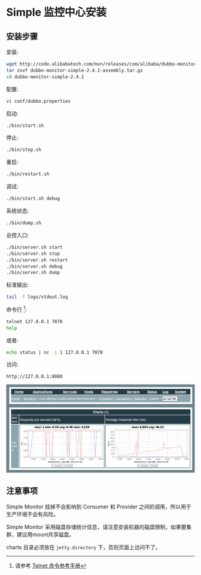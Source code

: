 # Simple 监控中心安装

## 安装步骤

安装:

```sh
wget http://code.alibabatech.com/mvn/releases/com/alibaba/dubbo-monitor-simple/2.4.1/dubbo-monitor-simple-2.4.1-assembly.tar.gz
tar zxvf dubbo-monitor-simple-2.4.1-assembly.tar.gz
cd dubbo-monitor-simple-2.4.1
```

配置:

```sh
vi conf/dubbo.properties
```

启动:

```sh
./bin/start.sh
```

停止:

```sh
./bin/stop.sh
```

重启:

```sh
./bin/restart.sh
```

调试:

```sh
./bin/start.sh debug
```

系统状态:

```sh
./bin/dump.sh
```

总控入口:

```sh
./bin/server.sh start
./bin/server.sh stop
./bin/server.sh restart
./bin/server.sh debug
./bin/server.sh dump
```

标准输出:

```sh
tail -f logs/stdout.log
```

命令行 [^1]:

```sh
telnet 127.0.0.1 7070
help
```

或者:

```sh
echo status | nc -i 1 127.0.0.1 7070
```

访问:

```
http://127.0.0.1:8080
```

![/admin-guide/images/dubbo-monitor-simple.jpg](../sources/images/dubbo-monitor-simple.jpg)

## 注意事项
Simple Monitor 挂掉不会影响到 Consumer 和 Provider 之间的调用，所以用于生产环境不会有风险。

Simple Monitor 采用磁盘存储统计信息，请注意安装机器的磁盘限制，如果要集群，建议用mount共享磁盘。

charts 目录必须放在 `jetty.directory` 下，否则页面上访问不了。

[^1]: 请参考 [Telnet 命令参考手册](http://dubbo.io/books/dubbo-user-book/references/telnet.html)

